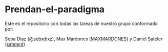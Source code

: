 # Prendan-el-paradigma

Este es el repositorio con todas las tareas de nuestro grupo conformado por:

Seba Diaz ([@sebxdixz](https://github.com/sebxdixz)), Max Mardones ([MAXMARDONES](https://github.com/MAXMARDONES)) y Daniel Sateler ([satelerd](https://github.com/satelerd))
